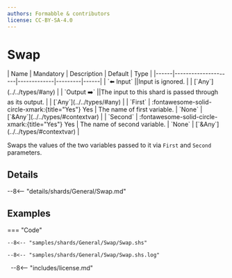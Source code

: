 ```yaml
---
authors: Formabble & contributors
license: CC-BY-SA-4.0
---
```



# Swap

<div class="sh-parameters" markdown="1">
| Name | Mandatory | Description | Default | Type |
|------|---------------------|-------------|---------|------|
| `⬅️ Input` ||Input is ignored. | | [`Any`](../../types/#any) |
| `Output ➡️` ||The input to this shard is passed through as its output. | | [`Any`](../../types/#any) |
| `First` | :fontawesome-solid-circle-xmark:{title="Yes"} Yes  | The name of first variable. | `None` | [`&Any`](../../types/#contextvar) |
| `Second` | :fontawesome-solid-circle-xmark:{title="Yes"} Yes  | The name of second variable. | `None` | [`&Any`](../../types/#contextvar) |

</div>

Swaps the values of the two variables passed to it via `First` and `Second` parameters.

## Details

--8<-- "details/shards/General/Swap.md"


## Examples

=== "Code"

  ```x86asm linenums="1"
  --8<-- "samples/shards/General/Swap/Swap.shs"
  ```

  ```
  --8<-- "samples/shards/General/Swap/Swap.shs.log"
  ```
&nbsp;
--8<-- "includes/license.md"

